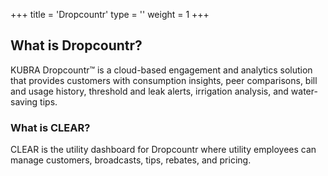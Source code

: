 +++
title = 'Dropcountr'
type = ''
weight = 1
+++

## What is Dropcountr?

KUBRA Dropcountr™ is a cloud-based engagement and analytics solution that provides customers with consumption insights, peer comparisons, bill and usage history, threshold and leak alerts, irrigation analysis, and water-saving tips.

### What is CLEAR?

CLEAR is the utility dashboard for Dropcountr where utility employees can manage customers, broadcasts, tips, rebates, and pricing.
